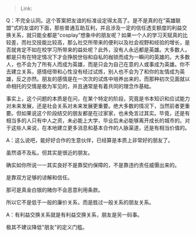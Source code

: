 > Link: 

Q：不完全认同。这个答案把友谊的标准设定得太高了。是不是真的在“英雄联盟”式的友谊的下面，那些普通互助互利，并且涉及一定的信任透支额度的利益交换关系，就只能全都是"cosplay”想象中的朋友呢？如果一个人的学习天赋真的比较差，而社交技能比较高，那么社交所带来的便利以及社会视野和经验的增长，是否就肯定不如在校学习所带来的益处呢？此外，没有人永远都是英雄。大多数人，都是只有在特定情况下才会挣脱世俗和自私的枷锁而成为一瞬问的英雄的。大多数人，也不会为了所有人而成为英雄，而是只会为自己在意的人或事成为英雄。你不去建立关系，感情纽带和心性没有经过试炼，别人也不会为了和你的友情成为英雄，反之亦然。朋友的感情是在一次次的试炼中培养出来的，而那种初次见面就以命相托的交情是极为军见的，并且通常是有着共同的理念作基础。

事实上，这个问题的本质是在问，在某个特定的阶段，究竟是书本知识和应试能力对未来发展，还是社会关系对未来发展更重要。绝大多数的情况下，当然前者更重要。但如果说这个阶段结交的朋友都是在过家家，也未免言过其实。毕竟，还是有相当多的人只有中人之资，未必能上大学，毕业后未必能够离开成长的城市的。对于这些人来说，在本地建立更多消息和基本合作的人脉渠道，还是有相当价值的。

A：这么说吧，能好好合作的生意伙伴，已经算是本质上非常好的朋友了。

虽然语不及私，但其实是很近的朋友。

确实如你所说一一其实良好不是靠契约保障的，不是靠违约责任威慑出来的。

是靠双方足够的谅解和信任。

那可是真金白银的赌你不会恶意利用条款。

所以它不是低于一般的廉价关系，而是胜过一般关系的朋友关系。

A：有利益交换关系就是有利益交换关系，朋友是另一码事。

极其不建议降低"朋友"的定义门槛。